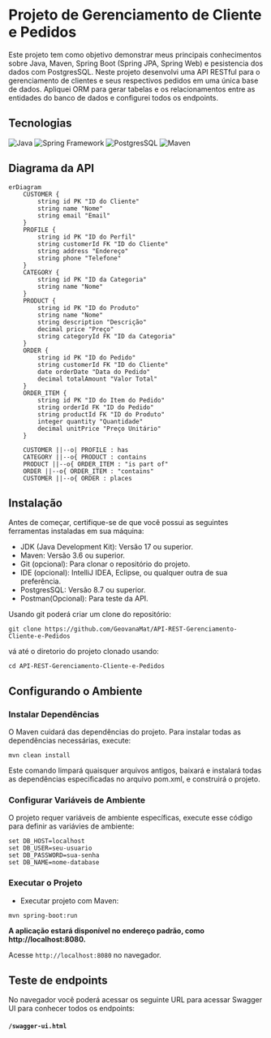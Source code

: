 # Projeto de Gerenciamento de Cliente e Pedidos

Este projeto tem como objetivo demonstrar meus principais conhecimentos sobre Java, Maven, Spring Boot (Spring JPA, Spring Web) e pesistencia dos dados com PostgresSQL. Neste projeto desenvolvi uma API RESTful para o gerenciamento de clientes e seus respectivos pedidos em uma única base de dados. Apliquei ORM para gerar tabelas e os relacionamentos entre as entidades do banco de dados e configurei todos os endpoints.

## Tecnologias

![Java](https://img.icons8.com/?size=30&id=13679&format=png&color=000000)
![Spring Framework](https://img.icons8.com/?size=30&id=90519&format=png&color=000000)
![PostgresSQL](https://img.icons8.com/?size=30&id=38561&format=png&color=000000)
![Maven](https://img.icons8.com/?size=30&id=t5FJr3NzrPSm&format=png&color=FFFFFF)

## Diagrama da API


```mermaid
erDiagram
    CUSTOMER {
        string id PK "ID do Cliente"
        string name "Nome"
        string email "Email"
    }
    PROFILE {
        string id PK "ID do Perfil"
        string customerId FK "ID do Cliente"
        string address "Endereço"
        string phone "Telefone"
    }
    CATEGORY {
        string id PK "ID da Categoria"
        string name "Nome"
    }
    PRODUCT {
        string id PK "ID do Produto"
        string name "Nome"
        string description "Descrição"
        decimal price "Preço"
        string categoryId FK "ID da Categoria"
    }
    ORDER {
        string id PK "ID do Pedido"
        string customerId FK "ID do Cliente"
        date orderDate "Data do Pedido"
        decimal totalAmount "Valor Total"
    }
    ORDER_ITEM {
        string id PK "ID do Item do Pedido"
        string orderId FK "ID do Pedido"
        string productId FK "ID do Produto"
        integer quantity "Quantidade"
        decimal unitPrice "Preço Unitário"
    }

    CUSTOMER ||--o| PROFILE : has
    CATEGORY ||--o{ PRODUCT : contains
    PRODUCT ||--o{ ORDER_ITEM : "is part of"
    ORDER ||--o{ ORDER_ITEM : "contains"
    CUSTOMER ||--o{ ORDER : places
```

## Instalação

Antes de começar, certifique-se de que você possui as seguintes ferramentas instaladas em sua máquina:

- JDK (Java Development Kit): Versão 17 ou superior.
- Maven: Versão 3.6 ou superior.
- Git (opcional): Para clonar o repositório do projeto.
- IDE (opcional): IntelliJ IDEA, Eclipse, ou qualquer outra de sua preferência.
- PostgresSQL: Versão 8.7 ou superior.
- Postman(Opcional): Para teste da API.

Usando git poderá criar um clone do repositório:

```
git clone https://github.com/GeovanaMat/API-REST-Gerenciamento-Cliente-e-Pedidos
```

vá até o diretorio do projeto clonado usando:
````
cd API-REST-Gerenciamento-Cliente-e-Pedidos
````

## Configurando o Ambiente

### Instalar Dependências
O Maven cuidará das dependências do projeto. Para instalar todas as dependências necessárias, execute:

````
mvn clean install
````

Este comando limpará quaisquer arquivos antigos, baixará e instalará todas as dependências especificadas no arquivo pom.xml, e construirá o projeto.


### Configurar Variáveis de Ambiente 
O  projeto requer variáveis de ambiente específicas, execute esse código para definir as variávies de ambiente:

````
set DB_HOST=localhost
set DB_USER=seu-usuario
set DB_PASSWORD=sua-senha
set DB_NAME=nome-database
````

### Executar o Projeto
- Executar projeto com Maven:
  
```
mvn spring-boot:run
````

**A aplicação estará disponível no endereço padrão, como http://localhost:8080.**

Acesse `http://localhost:8080` no navegador.

## Teste de endpoints

No navegador você poderá acessar os seguinte URL para acessar Swagger UI para conhecer todos os endpoints:
#### `/swagger-ui.html`

